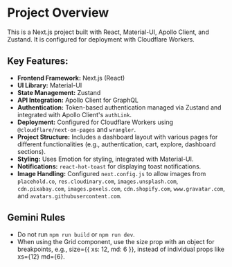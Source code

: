# Project Overview

This is a Next.js project built with React, Material-UI, Apollo Client, and Zustand. It is configured for deployment with Cloudflare Workers.

## Key Features:

*   **Frontend Framework:** Next.js (React)
*   **UI Library:** Material-UI
*   **State Management:** Zustand
*   **API Integration:** Apollo Client for GraphQL
*   **Authentication:** Token-based authentication managed via Zustand and integrated with Apollo Client's `authLink`.
*   **Deployment:** Configured for Cloudflare Workers using `@cloudflare/next-on-pages` and `wrangler`.
*   **Project Structure:** Includes a dashboard layout with various pages for different functionalities (e.g., authentication, cart, explore, dashboard sections).
*   **Styling:** Uses Emotion for styling, integrated with Material-UI.
*   **Notifications:** `react-hot-toast` for displaying toast notifications.
*   **Image Handling:** Configured `next.config.js` to allow images from `placehold.co`, `res.cloudinary.com`, `images.unsplash.com`, `cdn.pixabay.com`, `images.pexels.com`, `cdn.shopify.com`, `www.gravatar.com`, and `avatars.githubusercontent.com`.

## Gemini Rules

*   Do not run `npm run build` or `npm run dev`.
*   When using the Grid component, use the size prop with an object for breakpoints, e.g., size={{ xs: 12, md: 6 }}, instead of individual props like xs={12} md={6}.
